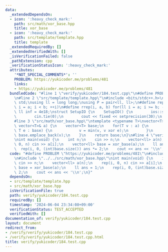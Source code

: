 ```yaml
---
data:
  _extendedDependsOn:
  - icon: ':heavy_check_mark:'
    path: src/math/xor_base.hpp
    title: xor_base
  - icon: ':heavy_check_mark:'
    path: src/template/template.hpp
    title: template
  _extendedRequiredBy: []
  _extendedVerifiedWith: []
  _isVerificationFailed: false
  _pathExtension: cpp
  _verificationStatusIcon: ':heavy_check_mark:'
  attributes:
    '*NOT_SPECIAL_COMMENTS*': ''
    PROBLEM: https://yukicoder.me/problems/481
    links:
    - https://yukicoder.me/problems/481
  bundledCode: "#line 1 \"verify/yukicoder/184.test.cpp\"\n#define PROBLEM \"https://yukicoder.me/problems/481\"\
    \n#line 2 \"src/template/template.hpp\"\n#include <bits/stdc++.h>\nusing namespace\
    \ std;\nusing ll = long long;\nusing P = pair<ll, ll>;\n#define rep(i, a, b) for(ll\
    \ i = a; i < b; ++i)\n#define rrep(i, a, b) for(ll i = a; i >= b; --i)\nconstexpr\
    \ ll inf = 4e18;\nstruct SetupIO {\n    SetupIO() {\n        ios::sync_with_stdio(0);\n\
    \        cin.tie(0);\n        cout << fixed << setprecision(30);\n    }\n} setup_io;\n\
    #line 3 \"src/math/xor_base.hpp\"\ntemplate <typename T>\nvector<T> xor_base(const\
    \ vector<T>& a) {\n    vector<T> base;\n    for(T v : a) {\n        for(const\
    \ T e : base) {\n            v = min(v, v xor e);\n        }\n        if(v > 0)\
    \ base.emplace_back(v);\n    }\n    return base;\n}\n#line 4 \"verify/yukicoder/184.test.cpp\"\
    \nint main(void) {\n    int n;\n    cin >> n;\n    vector<ll> a(n);\n    rep(i,\
    \ 0, n) cin >> a[i];\n    vector<ll> base = xor_base(a);\n    ll ans = 1;\n  \
    \  rep(i, 0, (int)base.size()) ans *= 2;\n    cout << ans << '\\n';\n}\n"
  code: "#define PROBLEM \"https://yukicoder.me/problems/481\"\n#include \"../../src/template/template.hpp\"\
    \n#include \"../../src/math/xor_base.hpp\"\nint main(void) {\n    int n;\n   \
    \ cin >> n;\n    vector<ll> a(n);\n    rep(i, 0, n) cin >> a[i];\n    vector<ll>\
    \ base = xor_base(a);\n    ll ans = 1;\n    rep(i, 0, (int)base.size()) ans *=\
    \ 2;\n    cout << ans << '\\n';\n}"
  dependsOn:
  - src/template/template.hpp
  - src/math/xor_base.hpp
  isVerificationFile: true
  path: verify/yukicoder/184.test.cpp
  requiredBy: []
  timestamp: '2024-06-04 23:34:08+09:00'
  verificationStatus: TEST_ACCEPTED
  verifiedWith: []
documentation_of: verify/yukicoder/184.test.cpp
layout: document
redirect_from:
- /verify/verify/yukicoder/184.test.cpp
- /verify/verify/yukicoder/184.test.cpp.html
title: verify/yukicoder/184.test.cpp
---
```

